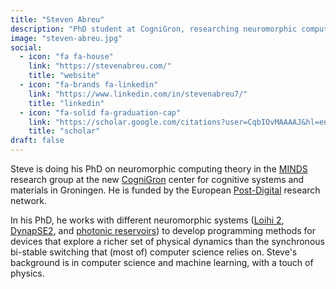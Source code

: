 ```yaml
---
title: "Steven Abreu"
description: "PhD student at CogniGron, researching neuromorphic computing theory and programming methods for systems like Loihi 2 and DynapSE2."
image: "steven-abreu.jpg"
social:
  - icon: "fa fa-house"
    link: "https://stevenabreu.com/"
    title: "website"
  - icon: "fa-brands fa-linkedin"
    link: "https://www.linkedin.com/in/stevenabreu7/"
    title: "linkedin"
  - icon: "fa-solid fa-graduation-cap"
    link: "https://scholar.google.com/citations?user=CqbIOvMAAAAJ&hl=en"
    title: "scholar"
draft: false
---
```

Steve is doing his PhD on neuromorphic computing theory in the [MINDS](https://www.ai.rug.nl/minds/) research group at the new [CogniGron](https://www.rug.nl/research/fse/cognitive-systems-and-materials/about/) center for cognitive systems and materials in Groningen. He is funded by the European [Post-Digital](http://postdigital.astonphotonics.uk/) research network.

In his PhD, he works with different neuromorphic systems ([Loihi 2](/neuromorphic-computing/hardware/loihi-2-intel/), [DynapSE2](/neuromorphic-computing/hardware/dynap-cnn-synsense/), and [photonic reservoirs](https://photonics.intec.ugent.be/research/topics.asp?ID=112)) to develop programming methods for devices that explore a richer set of physical dynamics than the synchronous bi-stable switching that (most of) computer science relies on. Steve's background is in computer science and machine learning, with a touch of physics.
